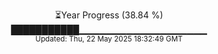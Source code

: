 <p align="center">
⏳Year Progress (38.84 %) <br>
███████████▁▁▁▁▁▁▁▁▁▁▁▁▁▁▁▁▁▁▁ <br>
<sub>Updated: Thu, 22 May 2025 18:32:49 GMT</sub>
</p>


